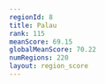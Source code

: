 ```yaml
---
regionId: 8
title: Palau
rank: 115
meanScore: 69.15
globalMeanScore: 70.22
numRegions: 220
layout: region_score
---
```

